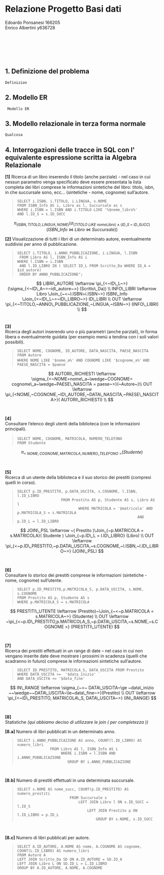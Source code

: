 

# Relazione Progetto Basi dati

Edoardo Ponsanesi 166205  
Enrico Albertini y636728


<!-- /code_chunk_output -->


&nbsp;   

&nbsp;   

&nbsp;   






## 1. Definizione del problema

    Definizion


## 2. Modello ER
     
     Modello ER


## 3. Modello relazionale in terza forma normale 

    Qualcosa

## 4. Interrogazioni delle tracce in SQL con l' equivalente espressione scritta ia Algebra Relazionale 
 

__[1]__ 
Ricerca di un libro inserendo il titolo (anche parziale) - nel caso in cui nessun parametro venga specificato deve essere presentata la lista completa dei libri comprese le informazioni sintetiche del libro: titolo, isbn, in che succursale sono, ecc... (sintetiche - nome, cognome) sull’autore.

> `SELECT i.ISBN, i.TITOLO, i.LINGUA, s.NOME`  
`FROM ISBN_Info AS i, Libro as l, Succursale as s`  
`WHERE i.ISBN = l.ISBN AND i.TITOLO LIKE '%$nome_libro%'`  
`AND l.ID_S = s.ID_SUCC`  


$$ 
\pi_{(ISBN,TITOLO,LINGUA,NOME)} (
   \sigma_{(TITOLO~LIKE~nomeLibro) \wedge (ID\_S~=~ID\_SUCC)}(
      ISBN\_Info \Join Libro \Join Succursale
   )
)
$$ 

__[2]__ Visualizzazione di tutti i libri di un determinato autore, eventualmente suddivisi per anno di pubblicazione.


> ` SELECT i.TITOLO, i.ANNO_PUBBLICAZIONE, i.LINGUA, l.ISBN `  
` FROM Libro AS l, ISBN_Info AS i`  
` WHERE l.ISBN = i.ISBN `  
` AND l.ID_LIBRO IN ( SELECT ID_L FROM Scritto_Da WHERE ID_A = $id_autore)`  
` ORDER BY ANNO_PUBBLICAZIONE";`

$$
LIBRI\_AUTORE \leftarrow \pi_{<~ID\_L~>} (\sigma_{<~ID\_A~=~id\_autore~>} (Scritto\_Da)) \\  
INFO\_LIBRI \leftarrow Libro \Join_{~<~l.ISBN=i.ISBN~>} ISBN\_Info \Join_{<~ID\_L~=~ID\_LIBRO~>} ID\_LIBRI \\
OUT \leftarrow \pi_{<~TITOLO,~ANNO\_PUBBLICAZIONE,~LINGUA,~ISBN~>} (INFO\_LIBRI) \\
$$
<br>

__[3]__   
Ricerca degli autori inserendo uno o più parametri (anche parziali), in forma libera o eventualmente guidata (per esempio menù a tendina con i soli valori possibili).

> `SELECT NOME, COGNOME, ID_AUTORE, DATA_NASCITA, PAESE_NASCITA`  
`FROM Autore`  
`WHERE NOME LIKE '$nome_a%' AND COGNOME LIKE '$cognome_a%'` 
`AND PAESE_NASCITA = $paese`  

$$
AUTORI\_RICHIESTI \leftarrow \sigma_{<~NOME=nome\_a~\wedge~COGNOME= cognome\_a~\wedge~PAESE\_NASCITA = paese~>}(~Autore~)\\ 
OUT \leftarrow \pi_{<NOME,~COGNOME,~ID\_AUTORE,~DATA\_NASCITA,~PAESE\_NASCITA>}( AUTORI\_RICHIESTI) \\
$$


<br>

__[4]__  
Consultare l’elenco degli utenti della biblioteca (con le informazioni principali).

> `SELECT NOME, COGNOME, MATRICOLA, NUMERO_TELEFONO`
`                FROM Studente`

$$
\pi_{<~NOME, COGNOME, MATRICOLA, NUMERO\_TELEFONO~> }(Studente)
$$

<br>


__[5]__  
Ricerca di un utente della biblioteca e il suo storico dei prestiti (compresi quelli in corso).

> `SELECT p.ID_PRESTITO, p.DATA_USCITA, s.COGNOME, l.ISBN, l.ID_LIBRO`  
`                    FROM Prestito AS p, Studente AS s, Libro AS l`  
`                            WHERE MATRICOLA = '$matricola' AND p.MATRICOLA_S = s.MATRICOLA`  
`                                                       AND p.ID_L = l.ID_LIBRO`  

$$
JOIN\_PSL \leftarrow ~( Prestito )\Join_{~p.MATRICOLA = s.MATRICOLA}( Studente ) \Join_{~p.ID\_L = l.ID\_LIBRO} (Libro) \\
OUT \leftarrow \pi_{<~p.ID\_PRESTITO,~p.DATA\_USCITA,~s.COGNOME,~l.ISBN,~l.ID\_LIBRO~>} (JOIN\_PSL)
$$

<br>

__[6]__  
Consultare lo storico dei prestiti comprese le informazioni (sintetiche - nome, cognome) sull’utente.  

> `SELECT p.ID_PRESTITO,p.MATRICOLA_S, p.DATA_USCITA, s.NOME, s.COGNOME`  
`FROM Prestito AS p, Studente AS s`  
`WHERE p.MATRICOLA_S = s.MATRICOLA`  

$$
PRESTITI\_UTENTE \leftarrow  (Prestito)~\Join_{~<~p.MATRICOLA = s.MATRICOLA~>} (Studente) \\ 
OUT \leftarrow ~\pi_{<~p.ID\_PRESTITO,p.MATRICOLA_S,~p.DATA\_USCITA,~s.NOME,~s.COGNOME >} (PRESTITI\_UTENTE)
$$

<br>

__[7]__  
Ricerca dei prestiti effettuati in un range di date – nel caso in cui non vengano inserite date deve mostrare i prossimi in scadenza (quelli che scadranno in futuro) comprese le informazioni sintetiche sull’autore.

> `SELECT ID_PRESTITO, MATRICOLA_S, DATA_USCITA FROM Prestito`  
`WHERE DATA_USCITA >=  '$data_inizio' `  
`AND DATA_USCITA <= '$data_fine'`  

$$
IN\_RANGE \leftarrow \sigma_{~<~ DATA\_USCITA~\ge ~data\_inizio ~~\wedge~~DATA\_USCITA~\le~data\_fine~>}(Prestito) \\
OUT \leftarrow \pi_{<~ID\_PRESTITO, MATRICOLA\_S, DATA\_USCITA~>} (IN\_RANGE)
$$

<br>

__[8]__   
Statistiche  _(qui abbiamo deciso di utilizzare le join ( per completezza ))_

__[8.a]__ Numero di libri pubblicati in un determinato anno.

> `SELECT i.ANNO_PUBBLICAZIONE AS anno, COUNT(l.ID_LIBRO) AS numero_libri`  
`                FROM Libro AS l, ISBN_Info AS i `  
`                    WHERE i.ISBN = l.ISBN AND i.ANNO_PUBBLICAZIONE`  
`                        GROUP BY i.ANNO_PUBBLICAZIONE ` 

$$
$$
<br>

__[8.b]__ Numero di prestiti effettuati in una determinata succursale.  

> `SELECT s.NOME AS nome_succ, COUNT(p.ID_PRESTITO) AS numero_prestiti`  
`                        FROM Succursale s`  
`                            LEFT JOIN Libro l ON s.ID_SUCC = l.ID_S`  
`                                LEFT JOIN Prestito p ON l.ID_LIBRO = p.ID_L`  
`                                    GROUP BY s.NOME, s.ID_SUCC`  

$$
$$
<br>


__[8.c]__ Numero di libri pubblicati per autore.  

> `SELECT A.ID_AUTORE, A.NOME AS nome, A.COGNOME AS cognome, COUNT(L.ID_LIBRO) AS numero_libri `  
`FROM Autore A`  
`LEFT JOIN Scritto_Da SD ON A.ID_AUTORE = SD.ID_A`  
`LEFT JOIN Libro L ON SD.ID_L = L.ID_LIBRO`  
`GROUP BY A.ID_AUTORE, A.NOME, A.COGNOME`  

$$
$$
